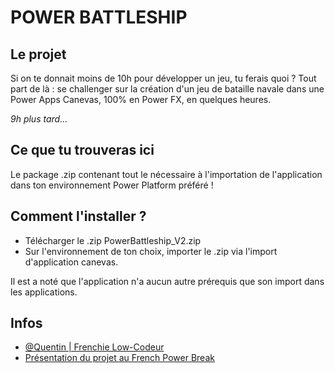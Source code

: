 
# POWER BATTLESHIP

## Le projet
Si on te donnait moins de 10h pour développer un jeu, tu ferais quoi ?
Tout part de là : se challenger sur la création d'un jeu de bataille navale dans une Power Apps Canevas, 100% en Power FX, en quelques heures.

*9h plus tard...*

## Ce que tu trouveras ici

Le package .zip contenant tout le nécessaire à l'importation de l'application dans ton environnement Power Platform préféré !

## Comment l'installer ?

- Télécharger le .zip PowerBattleship_V2.zip
- Sur l'environnement de ton choix, importer le .zip via l'import d'application canevas.

Il est a noté que l'application n'a aucun autre prérequis que son import dans les applications.

## Infos

- [@Quentin | Frenchie Low-Codeur](https://github.com/Quentin-FrenchieLowCodeur)
- [Présentation du projet au French Power Break](https://www.linkedin.com/events/frenchpowerbreak-novembre20237129925193807900674/comments/)



